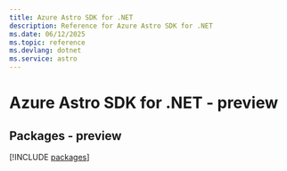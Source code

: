 ```yaml
---
title: Azure Astro SDK for .NET
description: Reference for Azure Astro SDK for .NET
ms.date: 06/12/2025
ms.topic: reference
ms.devlang: dotnet
ms.service: astro
---
```

# Azure Astro SDK for .NET - preview
## Packages - preview
[!INCLUDE [packages](astro-index.md)]
